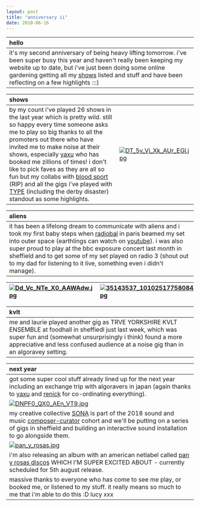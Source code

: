 ```yaml
---
layout: post
title: "anniversary ii"
date: 2018-06-16
---
```




|hello|
|:---|
|it's my second anniversary of being heavy lifting tomorrow.  i've been super busy this year and haven't really been keeping my website up to date, but i've just been doing some online gardening getting all my [shows](https://heavy-lifting.github.io/shows) listed and stuff and have been reflecting on a few highlights :::)|


|shows| |
|:---|:---|
| by my count i've played 26 shows in the last year which is pretty wild. still so happy every time someone asks me to play so big thanks to all the promoters out there who have invited me to make noise at their shows, especially [yaxu](http://slab.org/) who has booked me zillions of times!  i don't like to pick faves as they are all so fun but my collabs with [blood sport](https://bloodsport.bandcamp.com/) (RIP) and all the gigs i've played with [TYPE](https://typeensemble.wordpress.com/) (including the derby disaster) standout as some highlights. | [![DT_5v_Vi_Xk_AUr_EGl.jpg](https://s33.postimg.cc/k1u4wrynj/DT_5v_Vi_Xk_AUr_EGl.jpg)](https://postimg.cc/image/zak2ajsbv/) |

|aliens|
|:---|
|it has been a lifelong dream to communicate with aliens and i took my first baby steps when [radiobal](http://radiobal.fr/radiotelescopie/radiotelescopie.html) in paris beamed my set into outer space (earthlings can watch on [youtube](https://www.youtube.com/watch?v=nFL95YQnKWw&feature=youtu.be)).  i was also super proud to play at the bbc exposure concert last month in sheffield and to get some of my set played on radio 3 (shout out to my dad for listening to it live, something even i didn't manage). |

| [![Dd_Vc_NTe_X0_AAWAdw.jpg](https://s33.postimg.cc/xvihlltr3/Dd_Vc_NTe_X0_AAWAdw.jpg)](https://postimg.cc/image/w3piqpae3/) | [![35143537_10102517758084779_2885971246976073728_n.jpg](https://s33.postimg.cc/nlg2mpbov/35143537_10102517758084779_2885971246976073728_n.jpg)](https://postimg.cc/image/pq0fnsdbf/) |
|:---|:---|

|kvlt|
|:---|
|me and laurie played another gig as TRVE YORKSHIRE KVLT ENSEMBLE at foodhall in sheffiedl just last week, which was super fun and (somewhat unsurprisingly i think) found a more appreciative and less confused audience at a noise gig than in an algoravey setting.|

|next year|
|:---|
|got some super cool stuff already lined up for the next year including an exchange trip with algoravers in japan (again thanks to [yaxu](http://slab.org/) and [renick](http://www.renickbell.net/doku.php) for co-ordinating everything).|  
|[![DNPF0_QX0_AEn_VT9.jpg](https://s33.postimg.cc/kelj341jj/DNPF0_QX0_AEn_VT9.jpg)](https://postimg.cc/image/e0wfzuwnf/)|
|my creative collective [SONA](https://sonawomen.co.uk/) is part of the 2018 sound and music [composer-curator](http://soundandmusic.org/projects/news-meet-latest-composer-curators-0) cohort and  we'll be putting on a series of gigs in sheffield and building an interactive sound installation to go alongside them.|
|[![pan_y_rosas.jpg](https://s33.postimg.cc/erp654bq7/pan_y_rosas.jpg)](https://postimg.cc/image/r6by5g38b/)|
|i'm also releasing an album with an american netlabel called [pan y rosas discos](http://www.panyrosasdiscos.net/) WHICH I'M SUPER EXCITED ABOUT - currently scheduled for 5th august release.|
|massive thanks to everyone who has come to see me play, or booked me, or listened to my stuff.  it really means so much to me that i'm able to do this :D lucy xxx|
